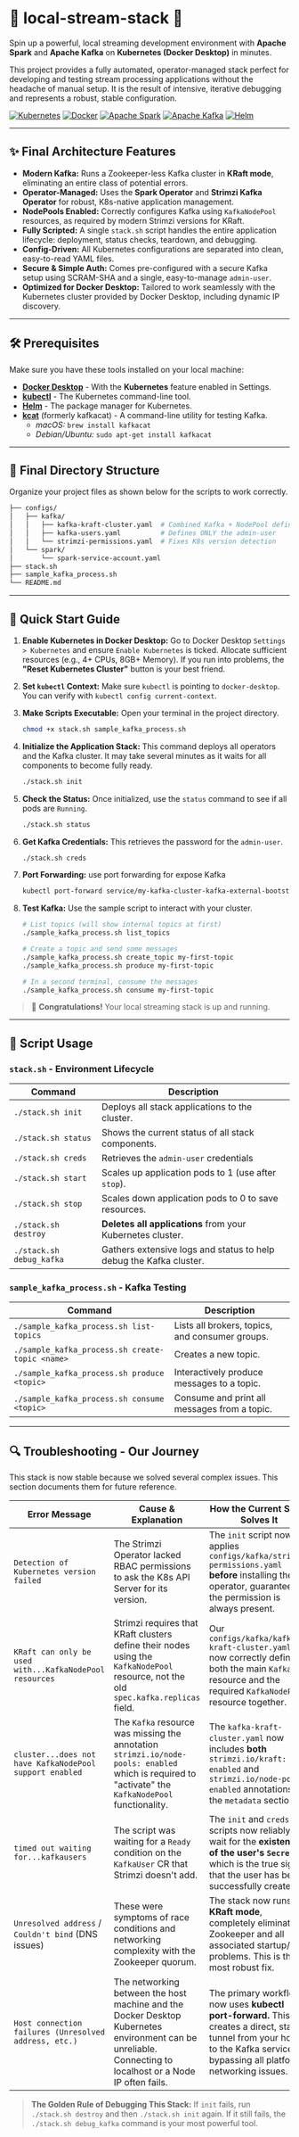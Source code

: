 # 🚀 local-stream-stack 🚀

Spin up a powerful, local streaming development environment with **Apache Spark** and **Apache Kafka** on **Kubernetes (Docker Desktop)** in minutes.

This project provides a fully automated, operator-managed stack perfect for developing and testing stream processing applications without the headache of manual setup. It is the result of intensive, iterative debugging and represents a robust, stable configuration.

[![Kubernetes](https://img.shields.io/badge/Kubernetes-326CE5?style=for-the-badge&logo=kubernetes&logoColor=white)]()
[![Docker](https://img.shields.io/badge/Docker-2496ED?style=for-the-badge&logo=docker&logoColor=white)]()
[![Apache Spark](https://img.shields.io/badge/Apache%20Spark-E25A1C?style=for-the-badge&logo=apache-spark&logoColor=white)]()
[![Apache Kafka](https://img.shields.io/badge/Apache%20Kafka-231F20?style=for-the-badge&logo=apache-kafka&logoColor=white)]()
[![Helm](https://img.shields.io/badge/Helm-0F1689?style=for-the-badge&logo=helm&logoColor=white)]()

---

## ✨ Final Architecture Features

* **Modern Kafka:** Runs a Zookeeper-less Kafka cluster in **KRaft mode**, eliminating an entire class of potential errors.
* **Operator-Managed:** Uses the **Spark Operator** and **Strimzi Kafka Operator** for robust, K8s-native application management.
* **NodePools Enabled:** Correctly configures Kafka using `KafkaNodePool` resources, as required by modern Strimzi versions for KRaft.
* **Fully Scripted:** A single `stack.sh` script handles the entire application lifecycle: deployment, status checks, teardown, and debugging.
* **Config-Driven:** All Kubernetes configurations are separated into clean, easy-to-read YAML files.
* **Secure & Simple Auth:** Comes pre-configured with a secure Kafka setup using SCRAM-SHA and a single, easy-to-manage `admin-user`.
* **Optimized for Docker Desktop:** Tailored to work seamlessly with the Kubernetes cluster provided by Docker Desktop, including dynamic IP discovery.

---

## 🛠️ Prerequisites

Make sure you have these tools installed on your local machine:

* [**Docker Desktop**](https://www.docker.com/products/docker-desktop/) - With the **Kubernetes** feature enabled in Settings.
* [**kubectl**](https://kubernetes.io/docs/tasks/tools/install-kubectl/) - The Kubernetes command-line tool.
* [**Helm**](https://helm.sh/docs/intro/install/) - The package manager for Kubernetes.
* [**kcat**](https://github.com/edenhill/kcat) (formerly kafkacat) - A command-line utility for testing Kafka.
    * *macOS:* `brew install kafkacat`
    * *Debian/Ubuntu:* `sudo apt-get install kafkacat`

---

## 📂 Final Directory Structure

Organize your project files as shown below for the scripts to work correctly.

```bash
├── configs/
│   ├── kafka/
│   │   ├── kafka-kraft-cluster.yaml  # Combined Kafka + NodePool definition
│   │   ├── kafka-users.yaml          # Defines ONLY the admin-user
│   │   └── strimzi-permissions.yaml  # Fixes K8s version detection
│   └── spark/
│       └── spark-service-account.yaml
├── stack.sh
├── sample_kafka_process.sh
└── README.md
```

---

## 🚀 Quick Start Guide

1.  **Enable Kubernetes in Docker Desktop:**
    Go to Docker Desktop `Settings > Kubernetes` and ensure `Enable Kubernetes` is ticked. Allocate sufficient resources (e.g., 4+ CPUs, 8GB+ Memory). If you run into problems, the **"Reset Kubernetes Cluster"** button is your best friend.

2.  **Set `kubectl` Context:**
    Make sure `kubectl` is pointing to `docker-desktop`. You can verify with `kubectl config current-context`.

3.  **Make Scripts Executable:**
    Open your terminal in the project directory.
    ```bash
    chmod +x stack.sh sample_kafka_process.sh
    ```

4.  **Initialize the Application Stack:**
    This command deploys all operators and the Kafka cluster. It may take several minutes as it waits for all components to become fully ready.
    ```bash
    ./stack.sh init
    ```

5.  **Check the Status:**
    Once initialized, use the `status` command to see if all pods are `Running`.
    ```bash
    ./stack.sh status
    ```

6.  **Get Kafka Credentials:**
    This retrieves the password for the `admin-user`.
    ```bash
    ./stack.sh creds
    ```

7. **Port Forwarding:**
    use port forwarding for expose Kafka
    ```bash
    kubectl port-forward service/my-kafka-cluster-kafka-external-bootstrap 9094:9094 -n kafka
    ```

8.  **Test Kafka:**
    Use the sample script to interact with your cluster.
    ```bash
    # List topics (will show internal topics at first)
    ./sample_kafka_process.sh list_topics

    # Create a topic and send some messages
    ./sample_kafka_process.sh create_topic my-first-topic
    ./sample_kafka_process.sh produce my-first-topic

    # In a second terminal, consume the messages
    ./sample_kafka_process.sh consume my-first-topic
    ```



> 🎉 **Congratulations!** Your local streaming stack is up and running.

---

## 🤖 Script Usage

### `stack.sh` - Environment Lifecycle

| Command                 | Description                                                              |
| ----------------------- | ------------------------------------------------------------------------ |
| `./stack.sh init`       | Deploys all stack applications to the cluster.                           |
| `./stack.sh status`     | Shows the current status of all stack components.                        |
| `./stack.sh creds`      | Retrieves the `admin-user` credentials                                   |
| `./stack.sh start`      | Scales up application pods to 1 (use after `stop`).                      |
| `./stack.sh stop`       | Scales down application pods to 0 to save resources.                     |
| `./stack.sh destroy`    | **Deletes all applications** from your Kubernetes cluster.               |
| `./stack.sh debug_kafka`| Gathers extensive logs and status to help debug the Kafka cluster.       |

### `sample_kafka_process.sh` - Kafka Testing

| Command                       | Description                                                     |
| ----------------------------- | --------------------------------------------------------------- |
| `./sample_kafka_process.sh list-topics` | Lists all brokers, topics, and consumer groups.                 |
| `./sample_kafka_process.sh create-topic <name>` | Creates a new topic.                                            |
| `./sample_kafka_process.sh produce <topic>` | Interactively produce messages to a topic.                      |
| `./sample_kafka_process.sh consume <topic>` | Consume and print all messages from a topic.                    |

---

## 🔍 Troubleshooting - Our Journey

This stack is now stable because we solved several complex issues. This section documents them for future reference.

| Error Message                                             | Cause & Explanation                                                                                                                             | How the Current Stack Solves It                                                                                                                                                              |
| --------------------------------------------------------- | ----------------------------------------------------------------------------------------------------------------------------------------------- | -------------------------------------------------------------------------------------------------------------------------------------------------------------------------------------------- |
| `Detection of Kubernetes version failed`                  | The Strimzi Operator lacked RBAC permissions to ask the K8s API Server for its version.                                                           | The `init` script now applies `configs/kafka/strimzi-permissions.yaml` **before** installing the operator, guaranteeing the permission is always present.                                      |
| `KRaft can only be used with...KafkaNodePool resources`   | Strimzi requires that KRaft clusters define their nodes using the `KafkaNodePool` resource, not the old `spec.kafka.replicas` field.                | Our `configs/kafka/kafka-kraft-cluster.yaml` now correctly defines both the main `Kafka` resource and the required `KafkaNodePool` resource together.                                     |
| `cluster...does not have KafkaNodePool support enabled`   | The `Kafka` resource was missing the annotation `strimzi.io/node-pools: enabled` which is required to "activate" the `KafkaNodePool` functionality. | The `kafka-kraft-cluster.yaml` now includes **both** `strimzi.io/kraft: enabled` and `strimzi.io/node-pools: enabled` annotations in the `metadata` section.                               |
| `timed out waiting for...kafkausers`                      | The script was waiting for a `Ready` condition on the `KafkaUser` CR that Strimzi doesn't add.                                                      | The `init` and `creds` scripts now reliably wait for the **existence of the user's `Secret`**, which is the true sign that the user has been successfully created.                        |
| `Unresolved address` / `Couldn't bind` (DNS issues)         | These were symptoms of race conditions and networking complexity with the Zookeeper quorum.                                                       | The stack now runs in **KRaft mode**, completely eliminating Zookeeper and all associated startup/DNS problems. This is the most robust fix.                                             |
| `Host connection failures (Unresolved address, etc.)`| The networking between the host machine and the Docker Desktop Kubernetes environment can be unreliable. Connecting to localhost or a Node IP often fails.                                                         | The primary workflow now uses **kubectl port-forward.** This creates a direct, stable tunnel from your host to the Kafka service, bypassing all platform networking issues.                                  |

> **The Golden Rule of Debugging This Stack:** If `init` fails, run `./stack.sh destroy` and then `./stack.sh init` again. If it still fails, the `./stack.sh debug_kafka` command is your most powerful tool.
